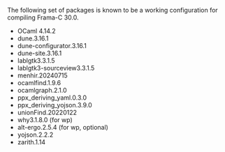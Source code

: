 The following set of packages is known to be a working configuration for
compiling Frama-C 30.0.

- OCaml 4.14.2
- dune.3.16.1
- dune-configurator.3.16.1
- dune-site.3.16.1
- lablgtk3.3.1.5
- lablgtk3-sourceview3.3.1.5
- menhir.20240715
- ocamlfind.1.9.6
- ocamlgraph.2.1.0
- ppx_deriving_yaml.0.3.0
- ppx_deriving_yojson.3.9.0
- unionFind.20220122
- why3.1.8.0 (for wp)
- alt-ergo.2.5.4 (for wp, optional)
- yojson.2.2.2
- zarith.1.14
